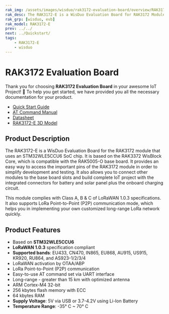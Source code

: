 ```yaml
---
rak_img: /assets/images/wisduo/rak3172-evaluation-board/overview/RAK3172E_Evaluation_home.png
rak_desc: The RAK3172-E is a WisDuo Evaluation Board for RAK3172 Module that is uses an STM32WLE5CC SoC chip.
rak_grp: [wisduo, evb]
rak_model: RAK3172-E
prev: ../../
next: ../Quickstart/
tags:
    - RAK3172-E
    - wisduo
---
```


# RAK3172 Evaluation Board
Thank you for choosing **RAK3172 Evaluation Board** in your awesome IoT Project! 🎉 To help you get started, we have provided you all the necessary documentation for your product.

* [Quick Start Guide](/Product-Categories/WisDuo/RAK3172-Evaluation-Board/Quickstart/)
* [AT Command Manual](/Product-Categories/WisDuo/RAK3172-Evaluation-Board/AT-Command-Manual/)
* [Datasheet](/Product-Categories/WisDuo/RAK3172-Evaluation-Board/Datasheet/)
* [RAK3172-E 3D Model](https://downloads.rakwireless.com/3D_File/WisDuo/3D_RAK3172E.stp)

## Product Description

The RAK3172-E is a WisDuo Evaluation Board for the RAK3172 module that uses an STM32WLE5CCU6 SoC chip. It is based on the RAK3372 WisBlock Core, which is compatible with the RAK5005-O base board. It provides an easy way to access the important pins of the RAK3172 module in order to simplify development and testing. It also allows you to connect other modules to the base board slots and build complete IoT project with the integrated connectors for battery and solar panel plus the onboard charging circuit.

This module complies with Class A, B & C of LoRaWAN 1.0.3 specifications. It also supports LoRa Point-to-Point (P2P) communication mode, which helps you in implementing your own customized long-range LoRa network quickly.

## Product Features

- Based on **STM32WLE5CCU6**
- **LoRaWAN 1.0.3** specification compliant
- **Supported bands**: EU433, CN470, IN865, EU868, AU915, US915, KR920, RU864, and AS923-1/2/3/4
- LoRaWAN activation by OTAA/ABP
- LoRa Point-to-Point (P2P) communication
- Easy-to-use AT command set via UART interface
- Long-range - greater than 15&nbsp;km with optimized antenna
- ARM Cortex-M4 32-bit
- 256&nbsp;kbytes flash memory with ECC
- 64&nbsp;kbytes RAM
- **Supply Voltage**: 5V via USB or 3.7-4.2V using Li-Ion Battery
- **Temperature Range**: -35°&nbsp;C ~ 70°&nbsp;C
